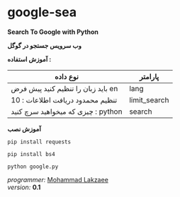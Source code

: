 # google-sea
**Search To Google with Python**


**وب سرویس جستجو در گوگل**

**آموزش استفاده :**

نوع داده | پارامتر
------------ | -------------
باید زبان را تنظیم کنید پیش فرض en | lang
تنظیم محمدود دریافت اطلاعات : 10 | limit_search
چیزی که میخواهید سرچ کنید : python | search


**آموزش نصب**


`pip install requests`

`pip install bs4`

`python google.py`


_programmer:_ [Mohammad Lakzaee](https://t.me/PrgrmrDv)
</br>
_version:_ **0.1**
